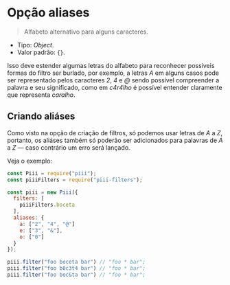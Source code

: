 # Opção aliases

> Alfabeto alternativo para alguns caracteres.

* Tipo: *Object*.
* Valor padrão: `{}`.

Isso deve estender algumas letras do alfabeto para reconhecer possíveis formas do filtro ser burlado, por exemplo, a letras *A* em alguns casos pode ser representado pelos caracteres *2*, *4* e *@* sendo possível compreender a palavra e seu significado, como em *c4r4lho* é possível entender claramente que representa *caralho*.

## Criando aliáses

Como visto na opção de criação de filtros, só podemos usar letras de *A* a *Z*, portanto, os aliáses também só poderão ser adicionados para palavras de *A* a *Z* ― caso contrário um erro será lançado.

Veja o exemplo:

```js
const Piii = require("piii");
const piiiFilters = require("piii-filters");

const piii = new Piii({
  filters: [
    piiiFilters.boceta
  ],
  aliases: {
    a: ["2", "4", "@"]
    e: ["3", "&"],
    o: ["0"]
  }
});

piii.filter("foo boceta bar") // "foo * bar";
piii.filter("foo b0c3t4 bar") // "foo * bar";
piii.filter("foo boc&ta bar") // "foo * bar";
```
